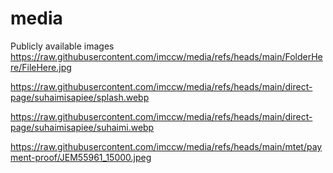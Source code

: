 # media

Publicly available images https://raw.githubusercontent.com/imccw/media/refs/heads/main/FolderHere/FileHere.jpg

https://raw.githubusercontent.com/imccw/media/refs/heads/main/direct-page/suhaimisapiee/splash.webp

https://raw.githubusercontent.com/imccw/media/refs/heads/main/direct-page/suhaimisapiee/suhaimi.webp

https://raw.githubusercontent.com/imccw/media/refs/heads/main/mtet/payment-proof/JEM55961_15000.jpeg
